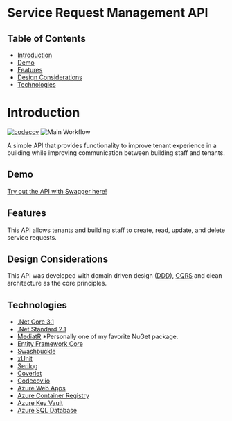 # Service Request Management API


## Table of Contents

- [Introduction](#introduction)
- [Demo](#demo)
- [Features](#features)
- [Design Considerations](#design-considerations)
- [Technologies](#technologies)

# Introduction

[![codecov](https://codecov.io/gh/aaron-jaeger/ServiceRequestManagement/branch/main/graph/badge.svg)](https://codecov.io/gh/aaron-jaeger/ServiceRequestManagement)
![Main Workflow](https://github.com/aaron-jaeger/ServiceRequestManagement/workflows/Main%20Workflow/badge.svg)

A simple API that provides functionality to improve tenant experience in a building while improving communication between building staff and tenants.

## Demo

[Try out the API with Swagger here!](https://servicerequestmanagement.azurewebsites.net/swagger/index.html)

## Features

This API allows tenants and building staff to create, read, update, and delete service requests.

## Design Considerations

This API was developed with domain driven design ([DDD](https://martinfowler.com/tags/domain%20driven%20design.html)), [CQRS](https://www.martinfowler.com/bliki/CQRS.html) and clean architecture as the core principles. 

## Technologies

- [.Net Core 3.1](https://docs.microsoft.com/en-us/dotnet/core/whats-new/dotnet-core-3-1)
- [.Net Standard 2.1](https://devblogs.microsoft.com/dotnet/announcing-net-standard-2-1/)
- [MediatR](https://github.com/jbogard/MediatR) *Personally one of my favorite NuGet package.
- [Entity Framework Core](https://docs.microsoft.com/en-us/ef/core/)
- [Swashbuckle](https://docs.microsoft.com/en-us/aspnet/core/tutorials/getting-started-with-swashbuckle?view=aspnetcore-3.1&tabs=visual-studio)
- [xUnit](https://xunit.github.io/)
- [Serilog](https://serilog.net/)
- [Coverlet](https://github.com/coverlet-coverage/coverlet)
- [Codecov.io](https://codecov.io/gh/aaron-jaeger/ServiceRequestManagement)
- [Azure Web Apps](https://azure.microsoft.com/en-us/services/app-service/web/)
- [Azure Container Registry](https://azure.microsoft.com/en-us/services/container-registry/)
- [Azure Key Vault](https://azure.microsoft.com/en-us/services/key-vault/)
- [Azure SQL Database](https://azure.microsoft.com/en-us/services/sql-database/)

